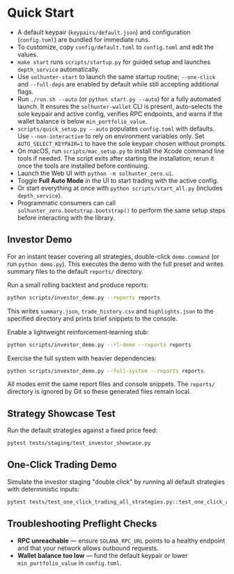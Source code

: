 # Quick Start

 - A default keypair (`keypairs/default.json`) and configuration (`config.toml`) are bundled for immediate runs.
 - To customize, copy `config/default.toml` to `config.toml` and edit the values.
 - `make start` runs `scripts/startup.py` for guided setup and launches `depth_service` automatically.
 - Use `solhunter-start` to launch the same startup routine; `--one-click` and `--full-deps` are enabled by default while still accepting additional flags.
- Run `./run.sh --auto` (or `python start.py --auto`) for a fully automated launch. It ensures the `solhunter-wallet` CLI is present, auto-selects the sole keypair and active config, verifies RPC endpoints, and warns if the wallet balance is below `min_portfolio_value`.
- `scripts/quick_setup.py --auto` populates `config.toml` with defaults. Use `--non-interactive` to rely on environment variables only. Set `AUTO_SELECT_KEYPAIR=1` to have the sole keypair chosen without prompts.
- On macOS, run `scripts/mac_setup.py` to install the Xcode command line tools if needed. The script exits after starting the installation; rerun it once the tools are installed before continuing.
- Launch the Web UI with `python -m solhunter_zero.ui`.
- Toggle **Full Auto Mode** in the UI to start trading with the active config.
- Or start everything at once with `python scripts/start_all.py` (includes `depth_service`).
- Programmatic consumers can call `solhunter_zero.bootstrap.bootstrap()` to
  perform the same setup steps before interacting with the library.

## Investor Demo

For an instant teaser covering all strategies, double-click `demo.command` (or
run `python demo.py`). This executes the demo with the full preset and writes
summary files to the default `reports/` directory.

Run a small rolling backtest and produce reports:

```bash
python scripts/investor_demo.py --reports reports
```

This writes `summary.json`, `trade_history.csv` and `highlights.json` to the
specified directory and prints brief snippets to the console.

Enable a lightweight reinforcement‑learning stub:

```bash
python scripts/investor_demo.py --rl-demo --reports reports
```

Exercise the full system with heavier dependencies:

```bash
python scripts/investor_demo.py --full-system --reports reports
```

All modes emit the same report files and console snippets. The `reports/`
directory is ignored by Git so these generated files remain local.

## Strategy Showcase Test

Run the default strategies against a fixed price feed:

```bash
pytest tests/staging/test_investor_showcase.py
```

## One-Click Trading Demo

Simulate the investor staging "double click" by running all default strategies
with deterministic inputs:

```bash
pytest tests/test_one_click_trading_all_strategies.py::test_one_click_all_strategies
```

## Troubleshooting Preflight Checks

- **RPC unreachable** — ensure `SOLANA_RPC_URL` points to a healthy endpoint and that your network allows outbound requests.
- **Wallet balance too low** — fund the default keypair or lower `min_portfolio_value` in `config.toml`.
